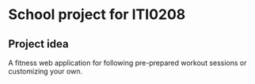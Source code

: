 # School project for ITI0208

## Project idea
A fitness web application for following pre-prepared workout sessions or customizing your own.
